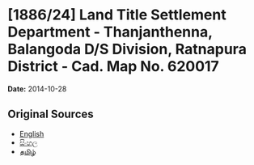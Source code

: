 # [1886/24] Land Title Settlement Department - Thanjanthenna, Balangoda D/S Division, Ratnapura District - Cad. Map No. 620017

**Date:** 2014-10-28

## Original Sources

- [English](https://documents.gov.lk/view/extra-gazettes/2014/10/1886-24_E.pdf)
- [සිංහල](https://documents.gov.lk/view/extra-gazettes/2014/10/1886-24_S.pdf)
- [தமிழ்](https://documents.gov.lk/view/extra-gazettes/2014/10/1886-24_T.pdf)
